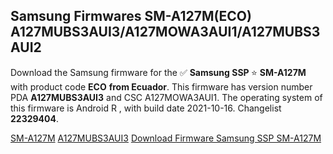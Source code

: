 <h2>Samsung Firmwares SM-A127M(ECO) A127MUBS3AUI3/A127MOWA3AUI1/A127MUBS3AUI2</h2>
Download the Samsung firmware for the ✅ <strong>Samsung SSP </strong> ⭐ <strong>SM-A127M</strong> with product code <strong>ECO</strong> <strong> from Ecuador</strong>. This firmware has version number PDA <strong>A127MUBS3AUI3</strong> and CSC A127MOWA3AUI1. The operating system of this firmware is Android R , with build date 2021-10-16. Changelist <strong>22329404</strong>.


[SM-A127M](https://samfirm.shop/samsung/model/SM-A127M)
[A127MUBS3AUI3](https://samfirm.shop/samsung/pda/A127MUBS3AUI3)
[Download Firmware Samsung SSP SM-A127M](https://samfirm.shop/samsung/firmware/465610)
